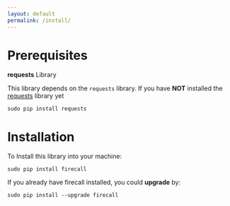 ```yaml
---
layout: default
permalink: /install/
---
```


# Prerequisites

**requests** Library

This library depends on the `requests` library. If you have **NOT** installed the [requests](docs.python-requests.org/ "Requests Home Page") library yet

`sudo pip install requests`


# Installation

To Install this library into your machine:

`sudo pip install firecall`

If you already have firecall installed, you could **upgrade** by:

`sudo pip install --upgrade firecall`
